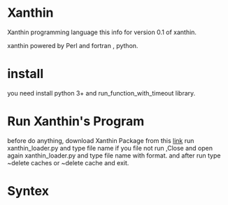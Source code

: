 # Xanthin
Xanthin programming language
this info for version 0.1 of xanthin.

xanthin powered by Perl and fortran , python.

<h1>install</h1>
you need install python 3+ and run_function_with_timeout library.
<h1>Run Xanthin's Program</h1>
before do anything, download Xanthin Package from this <a href="#">link</a>
run xanthin_loader.py and type file name
if you file not run ,Close and open again xanthin_loader.py and type file name with format.
and after run type ~delete caches or ~delete cache and exit.
<h1>Syntex</h1>
